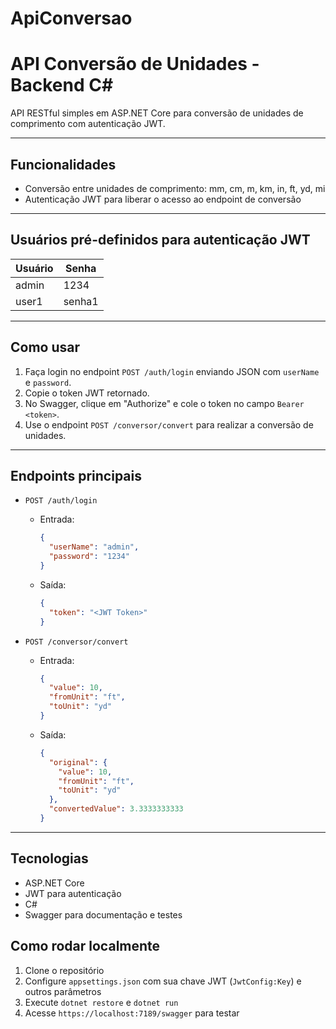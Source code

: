# ApiConversao
# API Conversão de Unidades - Backend C#

API RESTful simples em ASP.NET Core para conversão de unidades de comprimento com autenticação JWT.

---

## Funcionalidades

- Conversão entre unidades de comprimento: mm, cm, m, km, in, ft, yd, mi  
- Autenticação JWT para liberar o acesso ao endpoint de conversão  

---

## Usuários pré-definidos para autenticação JWT

| Usuário | Senha   |
|---------|---------|
| admin   | 1234    |
| user1   | senha1  |

---

## Como usar

1. Faça login no endpoint `POST /auth/login` enviando JSON com `userName` e `password`.  
2. Copie o token JWT retornado.  
3. No Swagger, clique em "Authorize" e cole o token no campo `Bearer <token>`.  
4. Use o endpoint `POST /conversor/convert` para realizar a conversão de unidades.

---

## Endpoints principais

- `POST /auth/login`  
  - Entrada:  
    ```json
    {
      "userName": "admin",
      "password": "1234"
    }
    ```  
  - Saída:  
    ```json
    {
      "token": "<JWT Token>"
    }
    ```  

- `POST /conversor/convert`  
  - Entrada:  
    ```json
    {
      "value": 10,
      "fromUnit": "ft",
      "toUnit": "yd"
    }
    ```  
  - Saída:  
    ```json
    {
      "original": {
        "value": 10,
        "fromUnit": "ft",
        "toUnit": "yd"
      },
      "convertedValue": 3.3333333333
    }
    ```  

---

## Tecnologias

- ASP.NET Core  
- JWT para autenticação  
- C#  
- Swagger para documentação e testes 

## Como rodar localmente

1. Clone o repositório  
2. Configure `appsettings.json` com sua chave JWT (`JwtConfig:Key`) e outros parâmetros  
3. Execute `dotnet restore` e `dotnet run`  
4. Acesse `https://localhost:7189/swagger` para testar  



